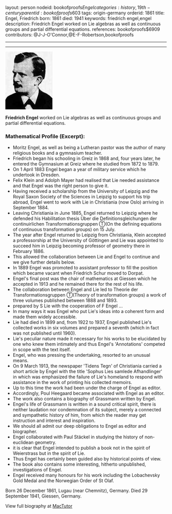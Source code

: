 layout: person
nodeid: bookofproofs$Engel
categories: history,19th-century
parentid: bookofproofs$603
tags: origin-germany
orderid: 1861
title: Engel, Friedrich
born: 1861
died: 1941
keywords: friedrich engel,engel
description: Friedrich Engel worked on Lie algebras as well as continuous groups and partial differential equations.
references: bookofproofs$6909
contributors: @J-J-O'Connor,@E-F-Robertson,bookofproofs

---



---

![Engel.jpg](https://github.com/bookofproofs/bookofproofs.github.io/blob/main/_sources/_assets/images/portraits/Engel.jpg?raw=true)

**Friedrich Engel** worked on Lie algebras as well as continuous groups and partial differential equations.

### Mathematical Profile (Excerpt):
* Moritz Engel, as well as being a Lutheran pastor was the author of many religious books and a gymnasium teacher.
* Friedrich began his schooling in Greiz in 1868 and, four years later, he entered the Gymnasium at Greiz where he studied from 1872 to 1879.
* On 1 April 1883 Engel began a year of military service which he undertook in Dresden.
* Felix Klein and Adolph Mayer had realised that Lie needed assistance and that Engel was the right person to give it.
* Having received a scholarship from the University of Leipzig and the Royal Saxon Society of the Sciences in Leipzig to support his trip abroad, Engel went to work with Lie in Christiania (now Oslo) arriving in September 1884.
* Leaving Christiania in June 1885, Engel returned to Leipzig where he defended his Habilitation thesis Über die Definitionsgleichungen der continuirlichen Transformationsgruppen Ⓣ(On the defining equations of continuous transformation groups) on 15 July.
* The year after Engel returned to Leipzig from Christiania, Klein accepted a professorship at the University of Göttingen and Lie was appointed to succeed him in Leipzig becoming professor of geometry there in February 1886.
* This allowed the collaboration between Lie and Engel to continue and we give further details below.
* In 1889 Engel was promoted to assistant professor to fill the position which became vacant when Friedrich Schur moved to Dorpat.
* Engel's final post was the chair of mathematics at Giessen which he accepted in 1913 and he remained there for the rest of his life.
* The collaboration between Engel and Lie led to Theorie der Transformationsgruppen Ⓣ(Theory of transformation groups) a work of three volumes published between 1888 and 1893.
* prepared by S Lie with the cooperation of F Engel ...
* In many ways it was Engel who put Lie's ideas into a coherent form and made them widely accessible.
* Lie had died in 1899 and, from 1922 to 1937, Engel published Lie's collected works in six volumes and prepared a seventh (which in fact was not published until 1960).
* Lie's peculiar nature made it necessary for his works to be elucidated by one who knew them intimately and thus Engel's 'Annotations' competed in scope with the text itself.
* Engel, who was pressing the undertaking, resorted to an unusual means.
* On 9 March 1913, the newspaper 'Tidens Tegn' of Christiania carried a short article by Engel with the title 'Sophus Lies samlede Afhandlinger' in which was emphasized the failure of Lie's homeland to respond with assistance in the work of printing his collected memoirs.
* Up to this time the work had been under the charge of Engel as editor.
* Accordingly, Poul Heegaard became associated with Engel as an editor.
* The work also contains a biography of Grassmann written by Engel.
* Engel's life of Grassmann is written in a sound critical spirit, there is neither laudation nor condemnation of its subject, merely a connected and sympathetic history of him, from which the reader may get instruction and interest and inspiration.
* We should all admit our deep obligations to Engel as editor and biographer.
* Engel collaborated with Paul Stäckel in studying the history of non-euclidean geometry.
* it is clear that Engel intended to publish a book not in the spirit of Weierstrass but in the spirit of Lie.
* Thus Engel has certainly been guided also by historical points of view.
* The book also contains some interesting, hitherto unpublished, investigations of Engel.
* Engel received many honours for his work including the Lobachevsky Gold Medal and the Norwegian Order of St Olaf.

Born 26 December 1861, Lugau (near Chemnitz), Germany. Died 29 September 1941, Giessen, Germany.

View full biography at [MacTutor](https://mathshistory.st-andrews.ac.uk/Biographies/Engel/)
